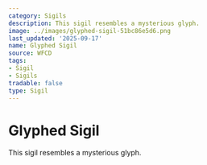 ```yaml
---
category: Sigils
description: This sigil resembles a mysterious glyph.
image: ../images/glyphed-sigil-51bc86e5d6.png
last_updated: '2025-09-17'
name: Glyphed Sigil
source: WFCD
tags:
- Sigil
- Sigils
tradable: false
type: Sigil
---
```


# Glyphed Sigil

This sigil resembles a mysterious glyph.

